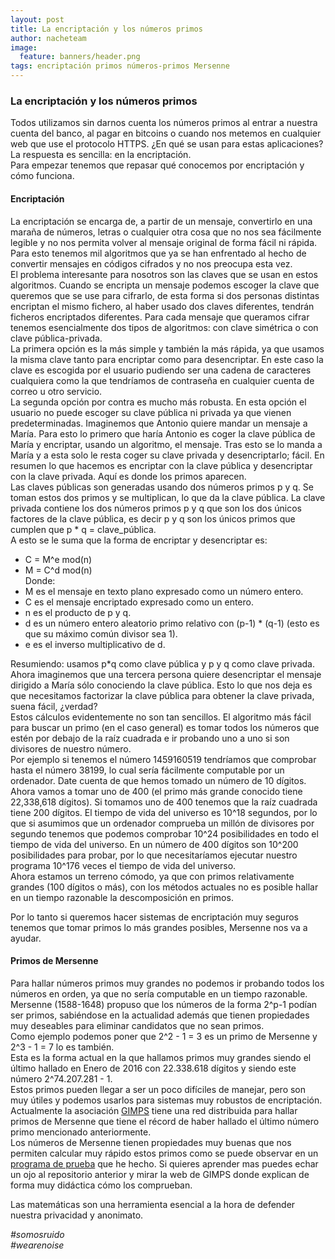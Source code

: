 ```yaml
---
layout: post
title: La encriptación y los números primos
author: nacheteam
image:
  feature: banners/header.png
tags: encriptación primos números-primos Mersenne
---
```


### La encriptación y los números primos  

Todos utilizamos sin darnos cuenta los números primos al entrar a nuestra cuenta del banco, al pagar en bitcoins o cuando nos metemos en cualquier web que use el protocolo HTTPS. ¿En qué se usan para estas aplicaciones?  
La respuesta es sencilla: en la encriptación.  
Para empezar tenemos que repasar qué conocemos por encriptación y cómo funciona.

#### Encriptación  

La encriptación se encarga de, a partir de un mensaje, convertirlo en una maraña de números, letras o cualquier otra cosa que no nos sea fácilmente legible y no nos permita volver al mensaje original de forma fácil ni rápida. Para esto tenemos mil algoritmos que ya se han enfrentado al hecho de convertir mensajes en códigos cifrados y no nos preocupa esta vez.  
El problema interesante para nosotros son las claves que se usan en estos algoritmos. Cuando se encripta un mensaje podemos escoger la clave que queremos que se use para cifrarlo, de esta forma si dos personas distintas encriptan el mismo fichero, al haber usado dos claves diferentes, tendrán ficheros encriptados diferentes. Para cada mensaje que queramos cifrar tenemos esencialmente dos tipos de algoritmos: con clave simétrica o con clave pública-privada.  
La primera opción es la más simple y también la más rápida, ya que usamos la misma clave tanto para encriptar como para desencriptar. En este caso la clave es escogida por el usuario pudiendo ser una cadena de caracteres cualquiera como la que tendríamos de contraseña en cualquier cuenta de correo u otro servicio.  
La segunda opción por contra es mucho más robusta. En esta opción el usuario no puede escoger su clave pública ni privada ya que vienen predeterminadas. Imaginemos que Antonio quiere mandar un mensaje a María. Para esto lo primero que haría Antonio es coger la clave pública de María y encriptar, usando un algoritmo, el mensaje. Tras esto se lo manda a María y a esta solo le resta coger su clave privada y desencriptarlo; fácil. En resumen lo que hacemos es encriptar con la clave pública y desencriptar con la clave privada. Aquí es donde los primos aparecen.  
Las claves públicas son generadas usando dos números primos p y q. Se toman estos dos primos y se multiplican, lo que da la clave pública. La clave privada contiene los dos números primos p y q que son los dos únicos factores de la clave pública, es decir p y q son los únicos primos que cumplen que p * q = clave_pública.  
A esto se le suma que la forma de encriptar y desencriptar es:  
- C = M^e mod(n)
- M = C^d mod(n)  
Donde:  
- M es el mensaje en texto plano expresado como un número entero.  
- C es el mensaje encriptado expresado como un entero.  
- n es el producto de p y q.  
- d es un número entero aleatorio primo relativo con (p-1) * (q-1) (esto es que su máximo común divisor sea 1).  
- e es el inverso multiplicativo de d.

Resumiendo: usamos p*q como clave pública y p y q como clave privada.  
Ahora imaginemos que una tercera persona quiere desencriptar el mensaje dirigido a María sólo conociendo la clave pública. Esto lo que nos deja es que necesitamos factorizar la clave pública para obtener la clave privada, suena fácil, ¿verdad?  
Estos cálculos evidentemente no son tan sencillos. El algoritmo más fácil para buscar un primo (en el caso general) es tomar todos los números que estén por debajo de la raíz cuadrada e ir probando uno a uno si son divisores de nuestro número.  
Por ejemplo si tenemos el número 1459160519 tendríamos que comprobar hasta el número 38199, lo cual sería fácilmente computable por un ordenador. Date cuenta de que hemos tomado un número de 10 dígitos. Ahora vamos a tomar uno de 400 (el primo más grande conocido tiene 22,338,618 dígitos). Si tomamos uno de 400 tenemos que la raíz cuadrada tiene 200 dígitos. El tiempo de vida del universo es 10^18 segundos, por lo que si asumimos que un ordenador comprueba un millón de divisores por segundo tenemos que podemos comprobar 10^24 posibilidades en todo el tiempo de vida del universo. En un número de 400 dígitos son 10^200 posibilidades para probar, por lo que necesitaríamos ejecutar nuestro programa 10^176 veces el tiempo de vida del universo.  
Ahora estamos un terreno cómodo, ya que con primos relativamente grandes (100 dígitos o más), con los métodos actuales no es posible hallar en un tiempo razonable la descomposición en primos.  

Por lo tanto si queremos hacer sistemas de encriptación muy seguros tenemos que tomar primos lo más grandes posibles, Mersenne nos va a ayudar.

#### Primos de Mersenne  

Para hallar números primos muy grandes no podemos ir probando todos los números en orden, ya que no sería computable en un tiempo razonable.  
Mersenne (1588-1648) propuso que los números de la forma 2^p-1 podían ser primos, sabiéndose en la actualidad además que tienen propiedades muy deseables para eliminar candidatos que no sean primos.  
Como ejemplo podemos poner que 2^2 - 1 = 3 es un primo de Mersenne y 2^3 - 1 = 7 lo es también.  
Esta es la forma actual en la que hallamos primos muy grandes siendo el último hallado en Enero de 2016 con 22.338.618 dígitos y siendo este número 2^74.207.281 - 1.  
Estos primos pueden llegar a ser un poco difíciles de manejar, pero son muy útiles y podemos usarlos para sistemas muy robustos de encriptación. Actualmente la asociación [GIMPS](https://www.mersenne.org/) tiene una red distribuida para hallar primos de Mersenne que tiene el récord de haber hallado el último número primo mencionado anteriormente.  
Los números de Mersenne tienen propiedades muy buenas que nos permiten calcular muy rápido estos primos como se puede observar en un [programa de prueba](https://github.com/nacheteam/Mersenne-primes) que he hecho. Si quieres aprender mas puedes echar un ojo al repositorio anterior y mirar la web de GIMPS donde explican de forma muy didáctica cómo los comprueban.

Las matemáticas son una herramienta esencial a la hora de defender nuestra privacidad y anonimato.  

_\#somosruido_  
_\#wearenoise_
